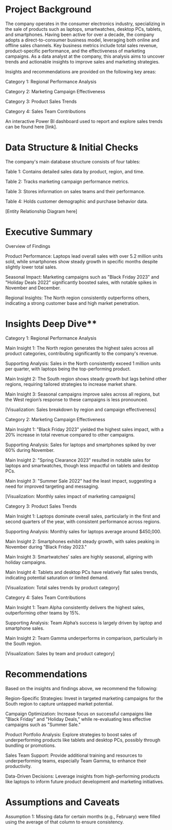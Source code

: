 # Project Background

The company operates in the consumer electronics industry, specializing in the sale of products such as laptops, smartwatches, desktop PCs, tablets, and smartphones. Having been active for over a decade, the company adopts a direct-to-consumer business model, leveraging both online and offline sales channels. Key business metrics include total sales revenue, product-specific performance, and the effectiveness of marketing campaigns. As a data analyst at the company, this analysis aims to uncover trends and actionable insights to improve sales and marketing strategies.

Insights and recommendations are provided on the following key areas:

Category 1: Regional Performance Analysis

Category 2: Marketing Campaign Effectiveness

Category 3: Product Sales Trends

Category 4: Sales Team Contributions

An interactive Power BI dashboard used to report and explore sales trends can be found here [link].


# Data Structure & Initial Checks

The company's main database structure consists of four tables:

Table 1: Contains detailed sales data by product, region, and time.

Table 2: Tracks marketing campaign performance metrics.

Table 3: Stores information on sales teams and their performance.

Table 4: Holds customer demographic and purchase behavior data.

[Entity Relationship Diagram here]


# Executive Summary
Overview of Findings

Product Performance: Laptops lead overall sales with over 5.2 million units sold, while smartphones show steady growth in specific months despite slightly lower total sales.

Seasonal Impact: Marketing campaigns such as "Black Friday 2023" and "Holiday Deals 2022" significantly boosted sales, with notable spikes in November and December.

Regional Insights: The North region consistently outperforms others, indicating a strong customer base and high market penetration.


# Insights Deep Dive**

Category 1: Regional Performance Analysis

Main Insight 1: The North region generates the highest sales across all product categories, contributing significantly to the company's revenue.

Supporting Analysis: Sales in the North consistently exceed 1 million units per quarter, with laptops being the top-performing product.

Main Insight 2: The South region shows steady growth but lags behind other regions, requiring tailored strategies to increase market share.

Main Insight 3: Seasonal campaigns improve sales across all regions, but the West region’s response to these campaigns is less pronounced.

[Visualization: Sales breakdown by region and campaign effectiveness]


Category 2: Marketing Campaign Effectiveness

Main Insight 1: "Black Friday 2023" yielded the highest sales impact, with a 20% increase in total revenue compared to other campaigns.

Supporting Analysis: Sales for laptops and smartphones spiked by over 60% during November.

Main Insight 2: "Spring Clearance 2023" resulted in notable sales for laptops and smartwatches, though less impactful on tablets and desktop PCs.

Main Insight 3: "Summer Sale 2022" had the least impact, suggesting a need for improved targeting and messaging.

[Visualization: Monthly sales impact of marketing campaigns]

Category 3: Product Sales Trends

Main Insight 1: Laptops dominate overall sales, particularly in the first and second quarters of the year, with consistent performance across regions.

Supporting Analysis: Monthly sales for laptops average around $450,000.

Main Insight 2: Smartphones exhibit steady growth, with sales peaking in November during "Black Friday 2023."

Main Insight 3: Smartwatches’ sales are highly seasonal, aligning with holiday campaigns.

Main Insight 4: Tablets and desktop PCs have relatively flat sales trends, indicating potential saturation or limited demand.

[Visualization: Total sales trends by product category]


Category 4: Sales Team Contributions

Main Insight 1: Team Alpha consistently delivers the highest sales, outperforming other teams by 15%.

Supporting Analysis: Team Alpha’s success is largely driven by laptop and smartphone sales.

Main Insight 2: Team Gamma underperforms in comparison, particularly in the South region.

[Visualization: Sales by team and product category]


# Recommendations
Based on the insights and findings above, we recommend the following:

Region-Specific Strategies: Invest in targeted marketing campaigns for the South region to capture untapped market potential.

Campaign Optimization: Increase focus on successful campaigns like "Black Friday" and "Holiday Deals," while re-evaluating less effective campaigns such as "Summer Sale."

Product Portfolio Analysis: Explore strategies to boost sales of underperforming products like tablets and desktop PCs, possibly through bundling or promotions.

Sales Team Support: Provide additional training and resources to underperforming teams, especially Team Gamma, to enhance their productivity.

Data-Driven Decisions: Leverage insights from high-performing products like laptops to inform future product development and marketing initiatives.


# Assumptions and Caveats
Assumption 1: Missing data for certain months (e.g., February) were filled using the average of that column to ensure consistency.

